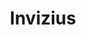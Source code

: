 ---
layout: startup_page
title: "Invizius"
id: "invizius.com"
permalink: "/inviziusinvizius.com04122025/"
website: "https://www.invizius.com/"
funding_round: ""
funding_amount: "£950,000"
investors: "Mercia Ventures, Calculus Capital, Syensqo, University of Edinburgh's Old College Capital, Scottish Enterprise"
about: "Invizius is a biotech company developing breakthrough treatments for dialysis patients. Its H-Guard product addresses inflammatory responses during dialysis, potentially preventing life-threatening complications. A 'First in Human' study demonstrated safety and tolerability, paving the way for further clinical trials."
markets: "Biotech, Healthtech, Pharmaceutical Manufacturing, Therapeutic Devices, Other Devices and Supplies"
hq: "Motherwell, North Lanarkshire, Scotland, United Kingdom"
founded_year: "2018"
linkedin: "https://www.linkedin.com/company/invizius-limited"
twitter: "https://twitter.com/inviziusmed"
instagram: ""
facebook: ""
crunchbase: "https://www.crunchbase.com/organization/invizius?utm_source=linkedin&utm_medium=referral&utm_campaign=linkedin_companies&utm_content=profile_cta_anon&trk=funding_crunchbase"
pitchbook: "https://pitchbook.com/profiles/company/228270-79"

# SEO Optimization
meta_title: "Invizius -  Funding (£950,000)"
meta_description: "Invizius, Invizius is a biotech company developing breakthrough treatments for dialysis patients. Its H-Guard product addresses inflammatory responses during di..."
meta_keywords: "Invizius, Biotech, Healthtech, Pharmaceutical Manufacturing, Therapeutic Devices, Other Devices and Supplies,  funding"
canonical_url: "https://pkprojectstartups.github.io/projectstartups.com/inviziusinvizius.com04122025/"
---